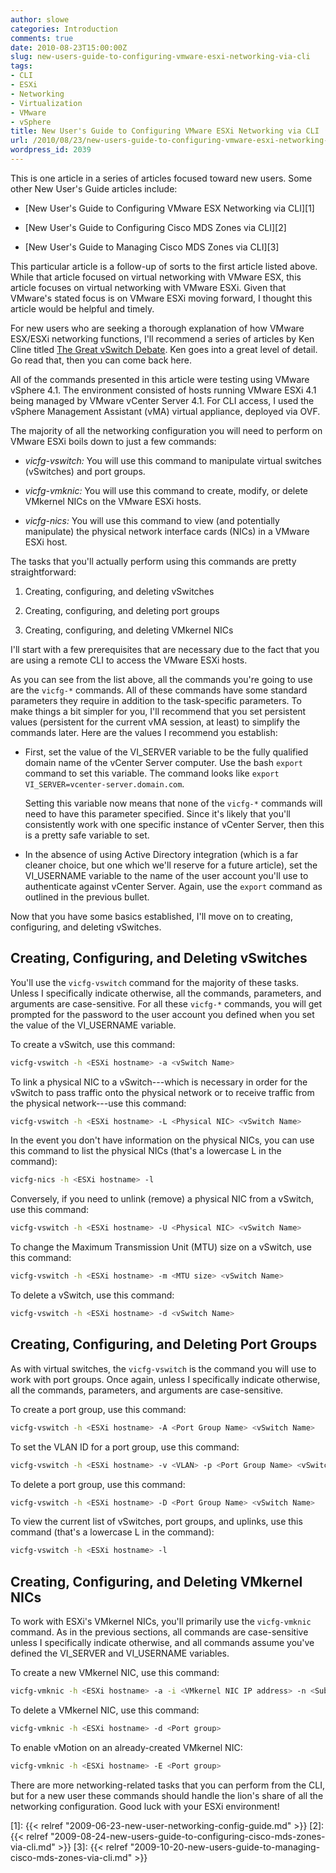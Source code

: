 ```yaml
---
author: slowe
categories: Introduction
comments: true
date: 2010-08-23T15:00:00Z
slug: new-users-guide-to-configuring-vmware-esxi-networking-via-cli
tags:
- CLI
- ESXi
- Networking
- Virtualization
- VMware
- vSphere
title: New User's Guide to Configuring VMware ESXi Networking via CLI
url: /2010/08/23/new-users-guide-to-configuring-vmware-esxi-networking-via-cli/
wordpress_id: 2039
---
```


This is one article in a series of articles focused toward new users. Some other New User's Guide articles include:

* [New User's Guide to Configuring VMware ESX Networking via CLI][1]

* [New User's Guide to Configuring Cisco MDS Zones via CLI][2]

* [New User's Guide to Managing Cisco MDS Zones via CLI][3]

This particular article is a follow-up of sorts to the first article listed above. While that article focused on virtual networking with VMware ESX, this article focuses on virtual networking with VMware ESXi. Given that VMware's stated focus is on VMware ESXi moving forward, I thought this article would be helpful and timely.

For new users who are seeking a thorough explanation of how VMware ESX/ESXi networking functions, I'll recommend a series of articles by Ken Cline titled [The Great vSwitch Debate](http://kensvirtualreality.wordpress.com/2009/03/29/the-great-vswitch-debate-part-1/). Ken goes into a great level of detail. Go read that, then you can come back here.

All of the commands presented in this article were testing using VMware vSphere 4.1. The environment consisted of hosts running VMware ESXi 4.1 being managed by VMware vCenter Server 4.1. For CLI access, I used the vSphere Management Assistant (vMA) virtual appliance, deployed via OVF.

The majority of all the networking configuration you will need to perform on VMware ESXi boils down to just a few commands:

* _vicfg-vswitch:_ You will use this command to manipulate virtual switches (vSwitches) and port groups.

* _vicfg-vmknic:_ You will use this command to create, modify, or delete VMkernel NICs on the VMware ESXi hosts.

* _vicfg-nics:_ You will use this command to view (and potentially manipulate) the physical network interface cards (NICs) in a VMware ESXi host.

The tasks that you'll actually perform using this commands are pretty straightforward:

1. Creating, configuring, and deleting vSwitches

2. Creating, configuring, and deleting port groups

3. Creating, configuring, and deleting VMkernel NICs

I'll start with a few prerequisites that are necessary due to the fact that you are using a remote CLI to access the VMware ESXi hosts.

As you can see from the list above, all the commands you're going to use are the `vicfg-*` commands. All of these commands have some standard parameters they require in addition to the task-specific parameters. To make things a bit simpler for you, I'll recommend that you set persistent values (persistent for the current vMA session, at least) to simplify the commands later. Here are the values I recommend you establish:

* First, set the value of the VI_SERVER variable to be the fully qualified domain name of the vCenter Server computer. Use the bash `export` command to set this variable. The command looks like `export VI_SERVER=vcenter-server.domain.com`.

    Setting this variable now means that none of the `vicfg-*` commands will need to have this parameter specified. Since it's likely that you'll consistently work with one specific instance of vCenter Server, then this is a pretty safe variable to set.

* In the absence of using Active Directory integration (which is a far cleaner choice, but one which we'll reserve for a future article), set the VI_USERNAME variable to the name of the user account you'll use to authenticate against vCenter Server. Again, use the `export` command as outlined in the previous bullet.

Now that you have some basics established, I'll move on to creating, configuring, and deleting vSwitches.

## Creating, Configuring, and Deleting vSwitches

You'll use the `vicfg-vswitch` command for the majority of these tasks. Unless I specifically indicate otherwise, all the commands, parameters, and arguments are case-sensitive. For all these `vicfg-*` commands, you will get prompted for the password to the user account you defined when you set the value of the VI_USERNAME variable.

To create a vSwitch, use this command:

```bash
vicfg-vswitch -h <ESXi hostname> -a <vSwitch Name>
```

To link a physical NIC to a vSwitch---which is necessary in order for the vSwitch to pass traffic onto the physical network or to receive traffic from the physical network---use this command:

```bash
vicfg-vswitch -h <ESXi hostname> -L <Physical NIC> <vSwitch Name>
```

In the event you don't have information on the physical NICs, you can use this command to list the physical NICs (that's a lowercase L in the command):

```bash
vicfg-nics -h <ESXi hostname> -l
```

Conversely, if you need to unlink (remove) a physical NIC from a vSwitch, use this command:

```bash
vicfg-vswitch -h <ESXi hostname> -U <Physical NIC> <vSwitch Name>
```

To change the Maximum Transmission Unit (MTU) size on a vSwitch, use this command:

```bash
vicfg-vswitch -h <ESXi hostname> -m <MTU size> <vSwitch Name>
```

To delete a vSwitch, use this command:

```bash
vicfg-vswitch -h <ESXi hostname> -d <vSwitch Name>
```

## Creating, Configuring, and Deleting Port Groups

As with virtual switches, the `vicfg-vswitch` is the command you will use to work with port groups. Once again, unless I specifically indicate otherwise, all the commands, parameters, and arguments are case-sensitive.

To create a port group, use this command:

```bash
vicfg-vswitch -h <ESXi hostname> -A <Port Group Name> <vSwitch Name>
```

To set the VLAN ID for a port group, use this command:

```bash
vicfg-vswitch -h <ESXi hostname> -v <VLAN> -p <Port Group Name> <vSwitch Name>
```

To delete a port group, use this command:

```bash
vicfg-vswitch -h <ESXi hostname> -D <Port Group Name> <vSwitch Name>
```

To view the current list of vSwitches, port groups, and uplinks, use this command (that's a lowercase L in the command):

```bash
vicfg-vswitch -h <ESXi hostname> -l
```

## Creating, Configuring, and Deleting VMkernel NICs

To work with ESXi's VMkernel NICs, you'll primarily use the `vicfg-vmknic` command. As in the previous sections, all commands are case-sensitive unless I specifically indicate otherwise, and all commands assume you've defined the VI_SERVER and VI_USERNAME variables.

To create a new VMkernel NIC, use this command:

```bash
vicfg-vmknic -h <ESXi hostname> -a -i <VMkernel NIC IP address> -n <Subnet mask> <Port group>
```

To delete a VMkernel NIC, use this command:

```bash
vicfg-vmknic -h <ESXi hostname> -d <Port group>
```

To enable vMotion on an already-created VMkernel NIC:

```bash
vicfg-vmknic -h <ESXi hostname> -E <Port group>
```

There are more networking-related tasks that you can perform from the CLI, but for a new user these commands should handle the lion's share of all the networking configuration. Good luck with your ESXi environment!

[1]: {{< relref "2009-06-23-new-user-networking-config-guide.md" >}}
[2]: {{< relref "2009-08-24-new-users-guide-to-configuring-cisco-mds-zones-via-cli.md" >}}
[3]: {{< relref "2009-10-20-new-users-guide-to-managing-cisco-mds-zones-via-cli.md" >}}
